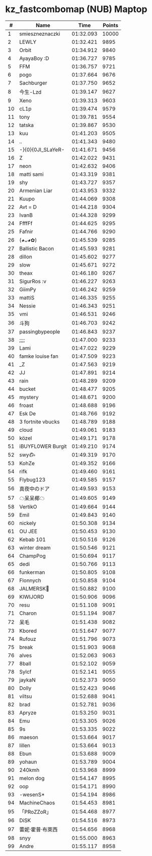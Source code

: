 # kz_fastcombomap (NUB) Maptop

|  # | Name | Time | Points |
|-------------- | -------------- | -------------- | -------------- | 
| 1 | smieszneznaczki | 01:32.093 | 10000 | 
| 2 | LEWLY | 01:32.421 | 9895 | 
| 3 | Orbit | 01:34.912 | 9840 | 
| 4 | AyayaBoy :D | 01:36.727 | 9785 | 
| 5 | FFM | 01:36.757 | 9721 | 
| 6 | pogo | 01:37.664 | 9676 | 
| 7 | Sachburger | 01:37.750 | 9652 | 
| 8 | 今生-Lzd | 01:39.147 | 9627 | 
| 9 | Xeno | 01:39.313 | 9603 | 
| 10 | cL1p | 01:39.474 | 9579 | 
| 11 | tony | 01:39.781 | 9554 | 
| 12 | tatska | 01:39.867 | 9530 | 
| 13 | kuu | 01:41.203 | 9505 | 
| 14 | .. | 01:41.343 | 9480 | 
| 15 | -}{0}{0JI_SLaYeR- | 01:41.671 | 9456 | 
| 16 | Z | 01:42.022 | 9431 | 
| 17 | neon | 01:42.632 | 9406 | 
| 18 | matti sami | 01:43.319 | 9381 | 
| 19 | shy | 01:43.727 | 9357 | 
| 20 | Armenian Liar | 01:43.953 | 9332 | 
| 21 | Kuupo | 01:44.069 | 9308 | 
| 22 | Avt = D | 01:44.218 | 9304 | 
| 23 | IvanB | 01:44.328 | 9299 | 
| 24 | FfffFf | 01:44.625 | 9295 | 
| 25 | Fafnir | 01:44.766 | 9290 | 
| 26 | (◕ᴗ◕✿) | 01:45.539 | 9285 | 
| 27 | Ballistic Bacon | 01:45.593 | 9281 | 
| 28 | dillon | 01:45.602 | 9277 | 
| 29 | slow | 01:45.671 | 9272 | 
| 30 | theax | 01:46.180 | 9267 | 
| 31 | SigurRos :v | 01:46.227 | 9263 | 
| 32 | GiimPy | 01:46.242 | 9259 | 
| 33 | mattiS | 01:46.335 | 9255 | 
| 34 | Nessie | 01:46.343 | 9251 | 
| 35 | vmi | 01:46.531 | 9246 | 
| 36 | 斗狗 | 01:46.703 | 9242 | 
| 37 | passingbypeople | 01:46.843 | 9237 | 
| 38 | ;;;; | 01:47.000 | 9233 | 
| 39 | Lami | 01:47.022 | 9229 | 
| 40 | famke louise fan | 01:47.509 | 9223 | 
| 41 | _Z | 01:47.563 | 9219 | 
| 42 | JJ | 01:47.891 | 9214 | 
| 43 | rain | 01:48.289 | 9209 | 
| 44 | bucket | 01:48.477 | 9205 | 
| 45 | mystery | 01:48.671 | 9200 | 
| 46 | froast | 01:48.688 | 9196 | 
| 47 | Esk De | 01:48.766 | 9192 | 
| 48 | 3 fortnite vbucks | 01:48.789 | 9188 | 
| 49 | cloud | 01:49.061 | 9183 | 
| 50 | közel | 01:49.171 | 9178 | 
| 51 | iBUYFL0WER Burgit | 01:49.210 | 9174 | 
| 52 | swy𐂃 | 01:49.319 | 9170 | 
| 53 | KohZe | 01:49.352 | 9166 | 
| 54 | rifk | 01:49.460 | 9161 | 
| 55 | Flybug123 | 01:49.585 | 9157 | 
| 56 | 真夜中のドア | 01:49.593 | 9153 | 
| 57 | ☁呆呆椰☁ | 01:49.605 | 9149 | 
| 58 | VertikO | 01:49.664 | 9144 | 
| 59 | Emil | 01:49.843 | 9140 | 
| 60 | nickely | 01:50.308 | 9134 | 
| 61 | OU JEE | 01:50.453 | 9130 | 
| 62 | Kebab 101 | 01:50.516 | 9126 | 
| 63 | winter dream | 01:50.546 | 9121 | 
| 64 | ChampPog | 01:50.694 | 9117 | 
| 65 | dedi | 01:50.766 | 9113 | 
| 66 | funkerman | 01:50.805 | 9108 | 
| 67 | Flonnych | 01:50.858 | 9104 | 
| 68 | JALMERSK👀 | 01:50.882 | 9100 | 
| 69 | KIWIJORD | 01:50.906 | 9096 | 
| 70 | resu | 01:51.108 | 9091 | 
| 71 | Charon | 01:51.194 | 9087 | 
| 72 | 呆毛 | 01:51.438 | 9082 | 
| 73 | Kbored | 01:51.647 | 9077 | 
| 74 | Rufouz | 01:51.796 | 9073 | 
| 75 | break | 01:51.903 | 9068 | 
| 76 | alves | 01:52.063 | 9063 | 
| 77 | 8ball | 01:52.102 | 9059 | 
| 78 | Sylcf | 01:52.141 | 9055 | 
| 79 | jaykaN | 01:52.373 | 9050 | 
| 80 | Dolly | 01:52.423 | 9046 | 
| 81 | viltsu | 01:52.688 | 9041 | 
| 82 | brad | 01:52.781 | 9036 | 
| 83 | Apryze | 01:53.250 | 9031 | 
| 84 | Emu | 01:53.305 | 9026 | 
| 85 | 9s | 01:53.335 | 9022 | 
| 86 | maeson | 01:53.664 | 9017 | 
| 87 | lillen | 01:53.664 | 9013 | 
| 88 | Ebun | 01:53.688 | 9009 | 
| 89 | yohaun | 01:53.789 | 9004 | 
| 90 | 240kmh | 01:53.968 | 8999 | 
| 91 | melon dog | 01:54.147 | 8995 | 
| 92 | oop | 01:54.171 | 8990 | 
| 93 | -wesenS* | 01:54.194 | 8986 | 
| 94 | MachineChaos | 01:54.453 | 8981 | 
| 95 | 「PRoZZoR」 | 01:54.468 | 8977 | 
| 96 | DiSK | 01:54.516 | 8973 | 
| 97 | 蕾妮·霍普·布萊西 | 01:54.656 | 8968 | 
| 98 | snyy | 01:55.000 | 8963 | 
| 99 | Andre | 01:55.117 | 8958 | 

